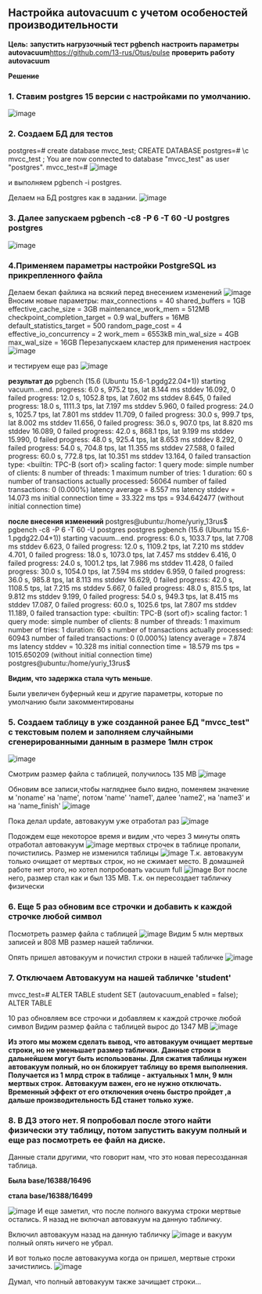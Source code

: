## Настройка autovacuum с учетом особеностей производительности

**Цель:**
**запустить нагрузочный тест pgbench**
**настроить параметры autovacuum**https://github.com/13-rus/Otus/pulse
**проверить работу autovacuum**

**Решение**
### 1. Cтавим postgres 15 версии с настройками по умолчанию.
![image](https://github.com/13-rus/Otus/assets/120638894/2ef668cc-6ea5-4640-8cc4-6a2b98800cc2)


### 2. Создаем БД для тестов
postgres=# create database mvcc_test;
CREATE DATABASE
postgres=# \c mvcc_test ;
You are now connected to database "mvcc_test" as user "postgres".
mvcc_test=#
![image](https://github.com/13-rus/Otus/assets/120638894/6ccf8178-826e-40e2-9faa-a86e2ca8a575)

 и выполняем pgbench -i postgres.
 
 Делаем на БД postgres как в задании.
![image](https://github.com/13-rus/Otus/assets/120638894/e253f241-8909-4c51-bc81-e37ffa34b3e6)

### 3. Далее запускаем pgbench -c8 -P 6 -T 60 -U postgres postgres
![image](https://github.com/13-rus/Otus/assets/120638894/57ad0568-7c08-4347-b6a1-4c10586ca908)


### 4.Применяем параметры настройки PostgreSQL из прикрепленного файла
Делаем бекап файлика на всякий перед внесением изменений
![image](https://github.com/13-rus/Otus/assets/120638894/f7ea96d2-c705-4db4-bf00-494e7094d89d)
Вносим новые параметры:
        max_connections = 40
        shared_buffers = 1GB
        effective_cache_size = 3GB
        maintenance_work_mem = 512MB
        checkpoint_completion_target = 0.9
        wal_buffers = 16MB
        default_statistics_target = 500
        random_page_cost = 4
        effective_io_concurrency = 2
        work_mem = 6553kB
        min_wal_size = 4GB
        max_wal_size = 16GB
Перезапускаем кластер для применения настроек
![image](https://github.com/13-rus/Otus/assets/120638894/7ba249d9-4695-45bf-af30-e99621ed4b39)

и тестируем еще раз
![image](https://github.com/13-rus/Otus/assets/120638894/c58667de-d7cb-4a34-bad5-b974d736c2fd)


**результат до**
pgbench (15.6 (Ubuntu 15.6-1.pgdg22.04+1))
starting vacuum...end.
progress: 6.0 s, 975.2 tps, lat 8.144 ms stddev 16.092, 0 failed
progress: 12.0 s, 1052.8 tps, lat 7.602 ms stddev 8.645, 0 failed
progress: 18.0 s, 1111.3 tps, lat 7.197 ms stddev 5.960, 0 failed
progress: 24.0 s, 1025.7 tps, lat 7.801 ms stddev 11.709, 0 failed
progress: 30.0 s, 999.7 tps, lat 8.002 ms stddev 11.656, 0 failed
progress: 36.0 s, 907.0 tps, lat 8.820 ms stddev 16.089, 0 failed
progress: 42.0 s, 868.1 tps, lat 9.199 ms stddev 15.990, 0 failed
progress: 48.0 s, 925.4 tps, lat 8.653 ms stddev 8.292, 0 failed
progress: 54.0 s, 704.8 tps, lat 11.355 ms stddev 27.588, 0 failed
progress: 60.0 s, 772.8 tps, lat 10.351 ms stddev 13.164, 0 failed
transaction type: <builtin: TPC-B (sort of)>
scaling factor: 1
query mode: simple
number of clients: 8
number of threads: 1
maximum number of tries: 1
duration: 60 s
number of transactions actually processed: 56064
number of failed transactions: 0 (0.000%)
latency average = 8.557 ms
latency stddev = 14.073 ms
initial connection time = 33.322 ms
tps = 934.642477 (without initial connection time)

**после внесения изменений**
postgres@ubuntu:/home/yuriy_13rus$ pgbench -c8 -P 6 -T 60 -U postgres postgres
pgbench (15.6 (Ubuntu 15.6-1.pgdg22.04+1))
starting vacuum...end.
progress: 6.0 s, 1033.7 tps, lat 7.708 ms stddev 6.623, 0 failed
progress: 12.0 s, 1109.2 tps, lat 7.210 ms stddev 4.701, 0 failed
progress: 18.0 s, 1073.0 tps, lat 7.457 ms stddev 6.416, 0 failed
progress: 24.0 s, 1001.2 tps, lat 7.986 ms stddev 11.428, 0 failed
progress: 30.0 s, 1054.0 tps, lat 7.594 ms stddev 6.959, 0 failed
progress: 36.0 s, 985.8 tps, lat 8.113 ms stddev 16.629, 0 failed
progress: 42.0 s, 1108.5 tps, lat 7.215 ms stddev 5.667, 0 failed
progress: 48.0 s, 815.5 tps, lat 9.812 ms stddev 9.199, 0 failed
progress: 54.0 s, 949.3 tps, lat 8.415 ms stddev 17.087, 0 failed
progress: 60.0 s, 1025.6 tps, lat 7.807 ms stddev 11.189, 0 failed
transaction type: <builtin: TPC-B (sort of)>
scaling factor: 1
query mode: simple
number of clients: 8
number of threads: 1
maximum number of tries: 1
duration: 60 s
number of transactions actually processed: 60943
number of failed transactions: 0 (0.000%)
latency average = 7.874 ms
latency stddev = 10.328 ms
initial connection time = 18.579 ms
tps = 1015.650209 (without initial connection time)
postgres@ubuntu:/home/yuriy_13rus$

**Видим, что задержка стала чуть меньше**.

Были увеличен буферный кеш и другие параметры, которые по умолчанию были закомментированы

### 5. Создаем таблицу в уже созданной ранее БД "mvcc_test" с текстовым полем и заполняем случайными сгенерированными данным в размере 1млн строк
![image](https://github.com/13-rus/Otus/assets/120638894/0862f659-2e6f-4c06-8cd3-ceb89a01d724)

Смотрим размер файла с таблицей, получилось 135 MB
![image](https://github.com/13-rus/Otus/assets/120638894/8a3a0c4d-f3f3-4bf8-b6ae-74a7b32edfd0)


Обновим все записи,чтобы нагляднее было видно, поменяем значение м 'noname' на  'name', потом 'name' 'name1', далее 'name2', на 'name3' и на 'name_finish'
![image](https://github.com/13-rus/Otus/assets/120638894/80ee5d71-4b7b-49b5-8527-0686361d7666)

Пока делал update, автовакуум уже отработал раз
![image](https://github.com/13-rus/Otus/assets/120638894/79c67a95-8081-4923-a719-4c34ad212d90)

Подождем еще некоторое время и видим ,что через 3 минуты опять отработал автовакуум
![image](https://github.com/13-rus/Otus/assets/120638894/2c666927-4ecd-4822-af16-8dc9757b6de4)
мертвых строчек в таблице пропали, почистились. Размер не изменился таблицы
![image](https://github.com/13-rus/Otus/assets/120638894/105f9b24-c2f7-48a5-8e7f-196e3a7ea8c8)
Т.к. автовакуум только очищает от мертвых строк, но не сжимает место.
В домашней работе нет этого, но хотел попробовать vacuum full
![image](https://github.com/13-rus/Otus/assets/120638894/79319e80-1b92-4e19-a0e3-a9926184ad24)
Вот после него, размер стал как и был 135 MB. Т.к. он пересоздает табличку физически


### 6. Еще 5 раз обновим все строчки и добавить к каждой строчке любой символ
Посмотреть размер файла с таблицей
![image](https://github.com/13-rus/Otus/assets/120638894/f43d65d5-bca6-4978-9d82-26b6c430729f)
Видим 5 млн мертвых записей и  808 MB размер нашей таблички.

Опять пришел автовакуум и почистил строки в нашей табличке
![image](https://github.com/13-rus/Otus/assets/120638894/5dbcc416-d26c-4c35-80d1-ee81d027380b)


### 7. Отключаем Автовакуум на нашей табличке 'student' 
mvcc_test=# ALTER TABLE student SET (autovacuum_enabled = false);
ALTER TABLE

10 раз обновляем все строчки и добавляем к каждой строчке любой символ
Видим размер файла с таблицей вырос до 1347 MB
![image](https://github.com/13-rus/Otus/assets/120638894/da6b3d93-f735-4867-a917-82493dfc9d17)

**Из этого мы можем сделать вывод, что автовакуум очищает мертвые строки, но не уменьшает размер таблички.**
**Данные строки в дальнейшем могут быть использованы. Для сжатия таблицы нужен автовакуум полный, но он блокирует таблицу во время выполнения.**
**Получается из 1 млрд строк в таблице - актуальных 1 млн, 9 млн мертвых строк.**
**Автовакуум важен, его не нужно отключать. Временный эффект от его отключения очень быстро пройдет ,а дальше производительность БД станет только хуже.**

### 8. В ДЗ этого нет. Я попробовал после этого найти физически эту таблицу, потом запустить вакуум полный и еще раз посмотреть ее файл на диске.
Данные стали другими, что говорит нам, что это новая пересозданная таблица.

**Была  base/16388/16496**

**стала  base/16388/16499**

![image](https://github.com/13-rus/Otus/assets/120638894/681ae4e7-9ea4-4a83-b390-b5a5a5684b2a)
И еще заметил, что после полного вакуума строки мертвые остались. Я назад не включал автовакуум на данную табличку.

Включил автовакуум назад на данную табличку
![image](https://github.com/13-rus/Otus/assets/120638894/64cea52b-9408-45d1-9943-0528985a4f88)
и вакуум полный опять ничего не убрал.

И вот только после автовакуума когда он пришел, мертвые строки зачистились.
![image](https://github.com/13-rus/Otus/assets/120638894/73a51bb8-d50f-4981-b490-9897fad2a963)

Думал, что полный автовакуум также зачищает строки...


